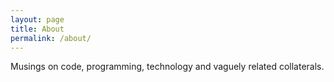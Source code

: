 ```yaml
---
layout: page
title: About
permalink: /about/
---
```


Musings on code, programming, technology and vaguely related collaterals.
